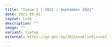 ```yaml
---
title: "Issue 1 | 2021 : September 2021"
date: 2021-09-01
layout: link
description: ""
image: ""
variant: tiptap
external: https://go.gov.sg/2021seablinkissue1
---
```

